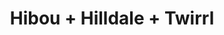 ---
layout: post
category: concert
title: Hibou + Hilldale + Twirrl
artists: 
- Hibou
- Hilldale
- Twirrl
place: 
- Supersonic
country: France
city: Paris
---
